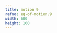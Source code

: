 ```yaml
---
title: motion 9
refno: eq-of-motion.9
width: 600
height: 100
---
```


<script>
var x0=0, x1=0, v0=0, t=0, vel, accel, previousVel, currentVel;
function setup() {
  createCanvas(600,100);
  vel = 0;
  currentVel = 0;
  accel = 11;
  frameRate(2);
}

function draw() {
  //method 1
  x = x0 + v0*t + 0.5* accel * Math.pow(t,2);
  t+=1;
  fill('green');
  ellipse(x,height/2.5,10,10);
  //method 3
  fill('blue');
  ellipse(x1,height/1.5,10,10);
  previousVel = currentVel;
  currentVel += accel;
  averageVel = (previousVel + currentVel)/2;
  x1 += averageVel;
}
</script>
